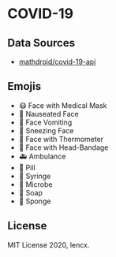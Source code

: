 # COVID-19

## Data Sources

* [mathdroid/covid-19-api](https://github.com/mathdroid/covid-19-api)
<!-- * [BlankerL/DXY-COVID-19-Data](https://lab.isaaclin.cn/nCoV/zh) -->

## Emojis

* 😷 Face with Medical Mask
* 🤢 Nauseated Face
* 🤮 Face Vomiting
* 🤧 Sneezing Face
* 🤒 Face with Thermometer
* 🤕 Face with Head-Bandage
* 🚑 Ambulance
* 💊 Pill
* 💉 Syringe
* 🦠 Microbe
* 🧼 Soap
* 🧽 Sponge

## License

MIT License 2020, lencx.
